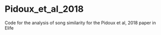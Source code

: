# Pidoux_et_al_2018
Code for the analysis of song similarity for the Pidoux et al, 2018 paper in Elife
